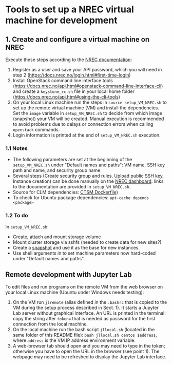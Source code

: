# Tools to set up a NREC virtual machine for development

## 1. Create and configure a virtual machine on NREC
Execute these steps according to the
[NREC documentation](https://docs.nrec.no/index.html):
1. Register as a user and save your API password, which you will need in step 2
   (https://docs.nrec.no/login.html#first-time-login)
2. Install OpenStack command line interface tools
   (https://docs.nrec.no/api.html#openstack-command-line-interface-cli)
   and create a `keystone_rc.sh` file in your local home folder
   (https://docs.nrec.no/api.html#using-the-cli-tools)
3. On your local Linux machine run the steps in `source setup_VM_NREC.sh`
   to set up the remote virtual machine (VM) and install the dependencies.
   Set the `image` variable in `setup_VM_NREC.sh` to decide from which
   image (snapshot) your VM will be created.
   Manual execution is recommended to avoid problems due to delays or
   connection errors when calling `openstack` commands.
4. Login information is printed at the end of `setup_VM_NREC.sh` execution.

### 1.1 Notes
- The following parameters are set at the beginning of the `setup_VM_NREC.sh`
  under "Default names and paths": VM name, SSH key path and
  name, and security group name.
- Several steps (Create security group and rules, Upload public SSH key,
  Instance creation) can be done manually on the
  [NREC dashboard](https://dashboard.nrec.no): links to the documentation are
  provided in `setup_VM_NREC.sh`.
- Source for CLM dependencies: [CTSM Dockerfile](https://github.com/sunnivin/docker-local-build-run-CTSM/blob/1774e7aa6c49cfbe10dae18ceb7dc2739e099d7c/docker/baseos/centos/centos7.6/Dockerfile))
- To check for Ubuntu package dependencies: `apt-cache depends <package>`

### 1.2 To do
In `setup_VM_NREC.sh`:
- Create, attach and mount storage volume
- Mount cluster storage via sshfs (needed to create data for new sites?)
- Create a [snapshot](https://docs.nrec.no/create-snapshot.html) and use it as
  the base for new instances.
- Use shell arguments in to set machine parameters now hard-coded under
  "Default names and paths".

## Remote development with Jupyter Lab
To edit files and run programs on the remote VM from the web browser on
your local Linux machine (Ubuntu under Windows needs testing):
1. On the VM run `jlremote` (alias defined in the `.bashrc` that is copied to
   the VM during the setup process described in Sect. 1).
   It starts a Jupyter Lab server without graphical interface.
   An URL is printed in the terminal: copy the string after `token=` that is
   needed as password for the first connection from the local machine.
2. On the local machine run the bash script `jllocal.sh` (located in the same
   folder of this README file): `bash jllocal.sh centos $address`,
   where `address` is the VM IP address environment variable.
3. A web-browser tab should open and you may need to type in the token;
   otherwise you have to open the URL in the browser (see point 1).
   The webpage may need to be refreshed to display the Jupyter Lab interface.
